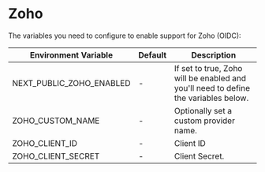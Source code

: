 # Zoho

The variables you need to configure to enable support for Zoho (OIDC):

| Environment Variable         | Default | Description                                                                                        |
| ---------------------------- | ------- |----------------------------------------------------------------------------------------------------|
| NEXT_PUBLIC_ZOHO_ENABLED | -       | If set to true, Zoho will be enabled and you'll need to define the variables below. |
| ZOHO_CUSTOM_NAME         | -       | Optionally set a custom provider name.                                                             |
| ZOHO_CLIENT_ID           | -       | Client ID                                                                                          |
| ZOHO_CLIENT_SECRET       | -       | Client Secret.                                                                                     |
